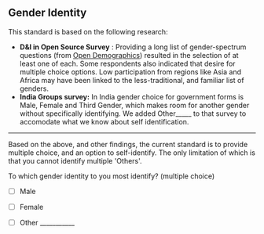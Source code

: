## Gender Identity


This standard is based on the following research:
*  **D&I in Open Source Survey** : Providing a long list of gender-spectrum questions (from [Open Demographics](https://drnikki.github.io/sphinx-ghpages/index.html)) resulted in the selection of at least one of each.  Some respondents also indicated that desire for multiple choice options.  Low participation from regions like Asia and Africa may have been linked to the less-traditional, and familiar list of genders.
* **India Groups survey:** In India gender choice for government forms is Male, Female and Third Gender, which makes room for another gender without specifically identifying.  We added Other_____ to that survey to accomodate what we know about self identification.

----

Based on the above, and other findings, the current standard is to provide multiple choice, and an option to self-identify. The only limitation of which is that you cannot identify multiple 'Others'.

To which gender identity to you most identify? (multiple choice)

- [ ]  Male
- [ ]  Female
- [ ]  Other ___________


